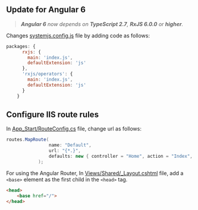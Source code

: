 ## Update for Angular 6

>***Angular 6** now depends on **TypeScript 2.7**, **RxJS 6.0.0** or **higher**.*

Changes [systemjs.config.js](https://github.com/itworld1st/Ng5Demo/blob/master/Ng5Demo/systemjs.config.js) file by adding code as follows:

```javascript
packages: {
      rxjs: {
        main: 'index.js',
        defaultExtension: 'js'
      },
      'rxjs/operators': {
        main: 'index.js',
        defaultExtension: 'js'
      }
    }
```

## Configure IIS route rules

In [App_Start/RouteConfig.cs](https://github.com/itworld1st/Ng5Demo/blob/master/Ng5Demo/App_Start/RouteConfig.cs) file, change url as follows:

```c#
routes.MapRoute(
                name: "Default",
                url: "{*.}",
                defaults: new { controller = "Home", action = "Index", id = UrlParameter.Optional }
            );
```

For using the Angular Router, In [Views/Shared/_Layout.cshtml](https://github.com/itworld1st/Ng5Demo/blob/master/Ng5Demo/Views/Shared/_Layout.cshtml) file, add a `<base>` element as the first child in the `<head>` tag.

```html
<head>
    <base href="/">
</head>
```
